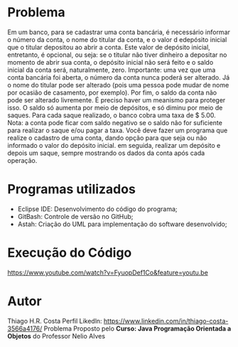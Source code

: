 # Problema
Em um banco, para se cadastrar uma conta bancária, é necessário informar o número da conta, o nome do titular da conta, e o valor d edepósito inicial que o titular depositou ao abrir a conta. Este valor de depósito inicial, entretanto, é opcional, ou seja: se o titular não tiver dinheiro a depositar no momento de abrir sua conta, o depósito inicial não será feito e o saldo inicial da conta será, naturalmente, zero.
Importante: uma vez que uma conta bancária foi aberta, o número da conta nunca poderá ser alterado. Já o nome do titular pode ser alterado (pois uma pessoa pode mudar de nome por ocasião de casamento, por exemplo).
Por fim, o saldo da conta não pode ser alterado livremente. É preciso haver um meanismo para proteger isso. O saldo só aumenta por meio de depósitos, e só diminu por meio de saques. Para cada saque realizado, o banco cobra uma taxa de $ 5.00. Nota: a conta pode ficar com saldo negativo se o saldo não for suficiente para realizar o saque e/ou pagar a taxa.
Você deve fazer um programa que realize o cadastro de uma conta, dando opção para que seja ou não informado o valor do depósito inicial. em seguida, realizar um depósito e depois um saque, sempre mostrando os dados da conta após cada operação.

# Programas utilizados
- Eclipse IDE: Desenvolvimento do código do programa; <br>
- GitBash: Controle de versão no GitHub; <br>
- Astah: Criação do UML para implementação do software desenvolvido; <br>

# Execução do Código
https://www.youtube.com/watch?v=FyuopDef1Co&feature=youtu.be

# Autor
Thiago H.R. Costa
Perfil Likedln: https://www.linkedin.com/in/thiago-costa-3566a4176/
Problema Proposto pelo **Curso: Java Programação Orientada a Objetos** do Professor Nelio Alves 
